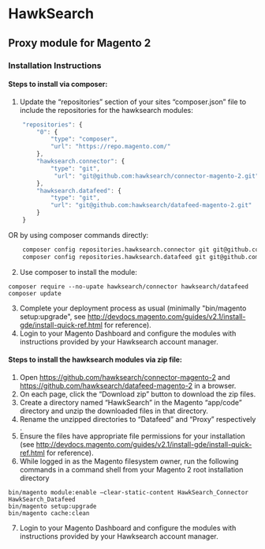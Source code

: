 # HawkSearch 
## Proxy module for Magento 2

### Installation Instructions
#### Steps to install via composer:
1. Update the “repositories” section of your sites “composer.json” file to include the repositories for the hawksearch modules:
```javascript
    "repositories": {
        "0": {
            "type": "composer",
            "url": "https://repo.magento.com/"
        },
        "hawksearch.connector": {
            "type": "git",
             "url": "git@github.com:hawksearch/connector-magento-2.git"
        },
        "hawksearch.datafeed": {
            "type": "git",
            "url": "git@github.com:hawksearch/datafeed-magento-2.git"
        }
    }
```
 OR by using composer commands directly:
```bash
    composer config repositories.hawksearch.connector git git@github.com:hawksearch/connector-magento-2.git
    composer config repositories.hawksearch.datafeed git git@github.com:hawksearch/datafeed-magento-2.git
```

2. Use composer to install the module:
```
composer require --no-upate hawksearch/connector hawksearch/datafeed
composer update
```

3. Complete your deployment process as usual (minimally "bin/magento setup:upgrade", see http://devdocs.magento.com/guides/v2.1/install-gde/install-quick-ref.html for reference).
4. Login to your Magento Dashboard and configure the modules with instructions provided by your Hawksearch account manager.


#### Steps to install the hawksearch modules via zip file:
1. Open https://github.com/hawksearch/connector-magento-2 and https://github.com/hawksearch/datafeed-magento-2 in a browser.
2. On each page, click the “Download zip” button to download the zip files.
3. Create a directory named “HawkSearch” in the Magento “app/code” directory and unzip the downloaded files in that directory.
4. Rename the unzipped directories to “Datafeed” and “Proxy” respectively .
5. Ensure the files have appropriate file permissions for your installation (see http://devdocs.magento.com/guides/v2.1/install-gde/install-quick-ref.html for reference).
6. While logged in as the Magento filesystem owner, run the following commands in a command shell from your Magento 2 root installation directory
```
bin/magento module:enable –clear-static-content HawkSearch_Connector HawkSearch_Datafeed
bin/magento setup:upgrade
bin/magento cache:clean
```
7. Login to your Magento Dashboard and configure the modules with instructions provided by your Hawksearch account manager.
